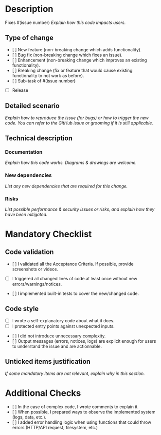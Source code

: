 # Description

Fixes #(issue number)
*Explain how this code impacts users.*

## Type of change

- [ ] New feature (non-breaking change which adds functionality).
- [ ] Bug fix (non-breaking change which fixes an issue).
- [ ] Enhancement (non-breaking change which improves an existing functionality).
- [ ] Breaking change (fix or feature that would cause existing functionality to not work as before).
- [ ] Sub-task of #(issue number)
- [ ] Release

## Detailed scenario

*Explain how to reproduce the issue (for bugs) or how to trigger the new code. You can refer to the GitHub issue or grooming if it is still applicable.*

## Technical description

### Documentation

*Explain how this code works. Diagrams & drawings are welcome.*

### New dependencies

*List any new dependencies that are required for this change.*

### Risks

*List possible performance & security issues or risks, and explain how they have been mitigated.*

# Mandatory Checklist

## Code validation

- [ ] I validated all the Acceptance Criteria. If possible, provide screenshots or videos.
- [ ] I triggered all changed lines of code at least once without new errors/warnings/notices.
- [ ] I implemented built-in tests to cover the new/changed code.

## Code style

- [ ] I wrote a self-explanatory code about what it does.
- [ ] I protected entry points against unexpected inputs.
- [ ] I did not introduce unnecessary complexity.
- [ ] Output messages (errors, notices, logs) are explicit enough for users to understand the issue and are actionnable.

## Unticked items justification

*If some mandatory items are not relevant, explain why in this section.*

# Additional Checks
- [ ] In the case of complex code, I wrote comments to explain it.
- [ ] When possible, I prepared ways to observe the implemented system (logs, data, etc.).
- [ ] I added error handling logic when using functions that could throw errors (HTTP/API request, filesystem, etc.)
